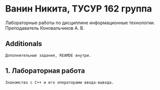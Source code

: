 # Ванин Никита, ТУСУР 162 группа
Лабораторные работы по дисциплине информационные технологии.
Преподаватель Коновальчиков А. В.

## Additionals
	Дополнительные задания, REAMDE внутри.
## 1. Лабораторная работа
	Знакомство с C++ и его операторами ввода-вывода.
